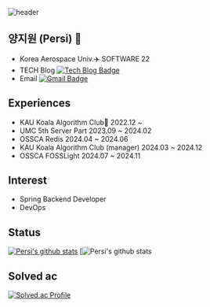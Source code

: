 ![header](https://capsule-render.vercel.app/api?type=Waving&height=200&text=Persi&fontColor=d5e6f5&color=timeGradient&animation=fadeIn)

## 양지원 (Persi) 🌱
- Korea Aerospace Univ.✈️ SOFTWARE 22
- TECH Blog [![Tech Blog Badge](http://img.shields.io/badge/-Tech%20blog-black?style=flat-square&logo=github&link=https://persi0815.tistory.com)](https://persi0815.tistory.com)
- Email [![Gmail Badge](https://img.shields.io/badge/Gmail-d14836?style=flat-square&logo=Gmail&logoColor=white&link=mailto:jina8151010@gmail.com)](mailto:jina8151010@gmail.com)

## Experiences
- KAU Koala Algorithm Club🐨 2022.12 ~
- UMC 5th Server Part 2023.09 ~ 2024.02
- OSSCA Redis 2024.04 ~ 2024.06
- KAU Koala Algorithm Club (manager) 2024.03 ~ 2024.12
- OSSCA FOSSLight 2024.07 ~ 2024.11

## Interest
- Spring Backend Developer
- DevOps

## Status
[![Persi's github stats](https://github-readme-stats.vercel.app/api?username=persi0815)](https://github.com/persi0815/github-readme-stats)
[![Persi's github stats]([https://github-readme-stats.vercel.app/api?username=persi0815](https://github-readme-stats.vercel.app/api/top-langs/?username=persi0815))

## Solved ac
[![Solved.ac Profile](http://mazassumnida.wtf/api/v2/generate_badge?boj=moonlight0815)](https://solved.ac/moonlight0815/)

<!--
**persi0815/persi0815** is a ✨ _special_ ✨ repository because its `README.md` (this file) appears on your GitHub profile.

Here are some ideas to get you started:

- 🔭 I’m currently working on ...
- 🌱 I’m currently learning ...
- 👯 I’m looking to collaborate on ...
- 🤔 I’m looking for help with ...
- 💬 Ask me about ...
- 📫 How to reach me: ...
- 😄 Pronouns: ...
- ⚡ Fun fact: ...
-->
